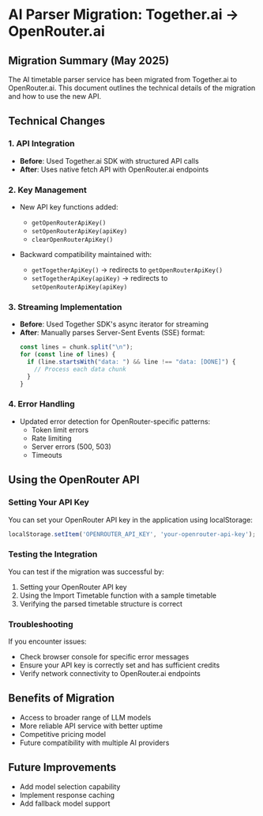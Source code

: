 # AI Parser Migration: Together.ai → OpenRouter.ai

## Migration Summary (May 2025)
The AI timetable parser service has been migrated from Together.ai to OpenRouter.ai. This document outlines the technical details of the migration and how to use the new API.

## Technical Changes

### 1. API Integration
- **Before**: Used Together.ai SDK with structured API calls
- **After**: Uses native fetch API with OpenRouter.ai endpoints

### 2. Key Management
- New API key functions added:
  - `getOpenRouterApiKey()`
  - `setOpenRouterApiKey(apiKey)`
  - `clearOpenRouterApiKey()`

- Backward compatibility maintained with:
  - `getTogetherApiKey()` → redirects to `getOpenRouterApiKey()`
  - `setTogetherApiKey(apiKey)` → redirects to `setOpenRouterApiKey(apiKey)`

### 3. Streaming Implementation
- **Before**: Used Together SDK's async iterator for streaming
- **After**: Manually parses Server-Sent Events (SSE) format:
  ```js
  const lines = chunk.split("\n");
  for (const line of lines) {
    if (line.startsWith("data: ") && line !== "data: [DONE]") {
      // Process each data chunk
    }
  }
  ```

### 4. Error Handling
- Updated error detection for OpenRouter-specific patterns:
  - Token limit errors
  - Rate limiting
  - Server errors (500, 503)
  - Timeouts

## Using the OpenRouter API

### Setting Your API Key
You can set your OpenRouter API key in the application using localStorage:
```javascript
localStorage.setItem('OPENROUTER_API_KEY', 'your-openrouter-api-key');
```

### Testing the Integration
You can test if the migration was successful by:
1. Setting your OpenRouter API key
2. Using the Import Timetable function with a sample timetable
3. Verifying the parsed timetable structure is correct

### Troubleshooting
If you encounter issues:
- Check browser console for specific error messages
- Ensure your API key is correctly set and has sufficient credits
- Verify network connectivity to OpenRouter.ai endpoints

## Benefits of Migration
- Access to broader range of LLM models
- More reliable API service with better uptime
- Competitive pricing model
- Future compatibility with multiple AI providers

## Future Improvements
- Add model selection capability
- Implement response caching
- Add fallback model support
